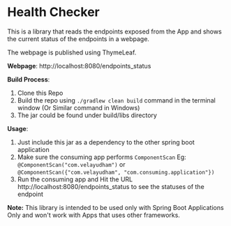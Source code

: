 # Health Checker

This is a library that reads the endpoints exposed from the App and shows the current status of the endpoints in a webpage. 

The webpage is published using ThymeLeaf.

**Webpage**: http://localhost:8080/endpoints_status

**Build Process**: 
1) Clone this Repo
2) Build the repo using `./gradlew clean build` command in the terminal window (Or Similar command in Windows)
3) The jar could be found under build/libs directory

**Usage**:  
1) Just include this jar as a dependency to the other spring boot application
2) Make sure the consuming app performs `ComponentScan` 
    Eg: `@ComponentScan("com.velayudham")` or `@ComponentScan({"com.velayudham", "com.consuming.application"})` 
3) Run the consuming app and Hit the URL http://localhost:8080/endpoints_status to see the statuses of the endpoint

**Note:** 
This library is intended to be used only with Spring Boot Applications Only and won't work with Apps that uses other frameworks. 


